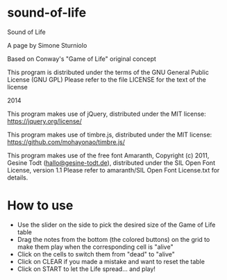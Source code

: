 sound-of-life
=============

Sound of Life

A page by Simone Sturniolo

Based on Conway's "Game of Life" original concept

This program is distributed under the terms of the GNU General Public License (GNU GPL)
Please refer to the file LICENSE for the text of the license

2014

This program makes use of jQuery, distributed under the MIT license: https://jquery.org/license/

This program makes use of timbre.js, distributed under the MIT license: https://github.com/mohayonao/timbre.js/

This program makes use of the free font Amaranth, Copyright (c) 2011, Gesine Todt (hallo@gesine-todt.de), distributed under the SIL Open Font License, version 1.1
Please refer to amaranth/SIL Open Font License.txt for details.

How to use
============

* Use the slider on the side to pick the desired size of the Game of Life table
* Drag the notes from the bottom (the colored buttons) on the grid to make them play when the corresponding cell is "alive"
* Click on the cells to switch them from "dead" to "alive"
* Click on CLEAR if you made a mistake and want to reset the table
* Click on START to let the Life spread... and play!
